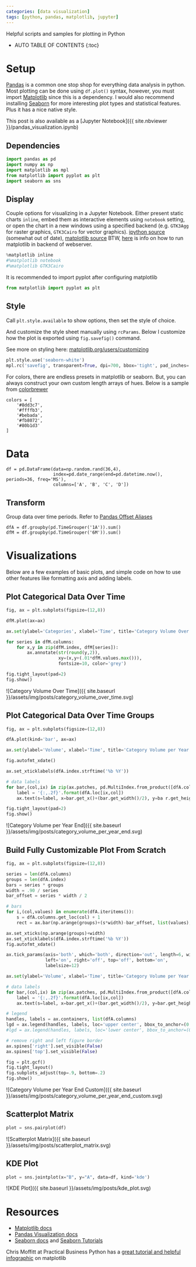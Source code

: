 ```yaml
---
categories: [data visualization]
tags: [python, pandas, matplotlib, jupyter]
---
```


Helpful scripts and samples for plotting in Python

<!-- excerpt separator -->

* AUTO TABLE OF CONTENTS
{:toc}

# Setup

[Pandas](https://pandas.pydata.org/) is a common one stop shop for everything data analysis in python. Most plotting can be done using `df.plot()` syntax, however, you must import [Matplotlib](https://matplotlib.org/index.html) since this is a dependency. I would also recommend installing [Seaborn](https://seaborn.pydata.org/) for more interesting plot types and statistical features. Plus it has a nice native style.  

This post is also available as a [Jupyter Notebook]({{ site.nbviewer }}/pandas_visualization.ipynb)  

## Dependencies

```python
import pandas as pd
import numpy as np
import matplotlib as mpl
from matplotlib import pyplot as plt
import seaborn as sns
```

## Display

Couple options for visualizing in a Jupyter Notebook. Either present static charts `inline`, embed them as interactive elements using `notebook` setting, or open the chart in a new windows using a specified backend (e.g. `GTK3Agg` for raster graphics, `GTK3Cairo` for vector graphics). [ipython source](http://ipython.readthedocs.io/en/stable/interactive/plotting.html) (somewhat out of date), [matplotlib source](https://matplotlib.org/faq/usage_faq.html#what-is-a-backend) BTW, [here](https://matplotlib.org/faq/howto_faq.html#howto-webapp) is info on how to run matplotlib in backend of webserver.  

```python
%matplotlib inline
#%matplotlib notebook
#%matplotlib GTK3Cairo
```

It is recommended to import pyplot after configuring matplotlib

```python
from matplotlib import pyplot as plt
```

## Style

Call `plt.style.available` to show options, then set the style of choice.  

And customize the style sheet manually using `rcParams`. Below I customize how the plot is exported using `fig.savefig()` command.  

See more on styling here: [matplotlib.org/users/customizing](https://matplotlib.org/users/customizing.html)  

```python
plt.style.use('seaborn-white')
mpl.rc('savefig', transparent=True, dpi=700, bbox='tight', pad_inches=.05, format='png')
```

For colors, there are endless presets in matplotlib or seaborn. But, you can always construct your own custom length arrays of hues. Below is a sample from [colorbrewer](http://colorbrewer2.org)  

```
colors = [
    '#8dd3c7',
    '#ffffb3',
    '#bebada',
    '#fb8072',
    '#80b1d3'
]
```

# Data

```
df = pd.DataFrame(data=np.random.rand(36,4),
                  index=pd.date_range(end=pd.datetime.now(), periods=36, freq='MS'),
                  columns=['A', 'B', 'C', 'D'])
```

## Transform

Group data over time periods. Refer to [Pandas Offset Aliases](http://pandas.pydata.org/pandas-docs/stable/timeseries.html#offset-aliases)  

```
dfA = df.groupby(pd.TimeGrouper('1A')).sum()
dfM = df.groupby(pd.TimeGrouper('6M')).sum()
```

# Visualizations

Below are a few examples of basic plots, and simple code on how to use other features like formatting axis and adding labels.  

## Plot Categorical Data Over Time  

```python
fig, ax = plt.subplots(figsize=(12,8))

dfM.plot(ax=ax)

ax.set(ylabel='Categories', xlabel='Time', title='Category Volume Over Time')

for series in dfM.columns:
    for x,y in zip(dfM.index, dfM[series]):
        ax.annotate(str(round(y,2)),
                    xy=(x,y+(.01*dfM.values.max())),
                    fontsize=10, color='grey')

fig.tight_layout(pad=2)
fig.show()
```

![Category Volume Over Time]({{ site.baseurl }}/assets/img/posts/category_volume_over_time.svg)  

## Plot Categorical Data Over Time Groups

```python
fig, ax = plt.subplots(figsize=(12,8))

dfA.plot(kind='bar', ax=ax)

ax.set(ylabel='Volume', xlabel='Time', title='Category Volume per Year End')

fig.autofmt_xdate()

ax.set_xticklabels(dfA.index.strftime('%b %Y'))

# data labels
for bar,(col,ix) in zip(ax.patches, pd.MultiIndex.from_product([dfA.columns,dfA.index])):
    label = '{:,.2f}'.format(dfA.loc[ix,col])
    ax.text(s=label, x=bar.get_x()+(bar.get_width()/2), y=ba r.get_height()-(.05*bar.get_height()), ha='center', va='top', fontdict={'fontsize':10, 'color':'white'})

fig.tight_layout(pad=2)
fig.show()
```

![Category Volume per Year End]({{ site.baseurl }}/assets/img/posts/category_volume_per_year_end.svg)  

## Build Fully Customizable Plot From Scratch

```python
fig, ax = plt.subplots(figsize=(12,8))

series = len(dfA.columns)
groups = len(dfA.index)
bars = series * groups
width = .90 / series
bar_offset = series * width / 2

# bars
for i,(col,values) in enumerate(dfA.iteritems()):
    s = dfA.columns.get_loc(col) + 1
    rect = ax.bar(np.arange(groups)+(s*width)-bar_offset, list(values), width=width, color=colors[i])

ax.set_xticks(np.arange(groups)+width)
ax.set_xticklabels(dfA.index.strftime('%b %Y'))
fig.autofmt_xdate()

ax.tick_params(axis='both', which='both', direction='out', length=6, width=2,
               left='on', right='off', top='off', bottom='on',
               labelsize=12)

ax.set(ylabel='Volume', xlabel='Time', title='Category Volume per Year End')

# data labels
for bar,(col,ix) in zip(ax.patches, pd.MultiIndex.from_product([dfA.columns,dfA.index])):
    label = '{:,.2f}'.format(dfA.loc[ix,col])
    ax.text(s=label, x=bar.get_x()+(bar.get_width()/2), y=bar.get_height()+(.05*dfA.values.max()), ha='center', va='bottom', fontdict={'fontsize':10})

# legend
handles, labels = ax.containers, list(dfA.columns)
lgd = ax.legend(handles, labels, loc='upper center', bbox_to_anchor=(0.5, -0.15), ncol=4, fontsize=12, frameon=False)
#lgd = ax.legend(handles, labels, loc='lower center', bbox_to_anchor=(0,1.02,1,0.2), ncol=4, fontsize=12, frameon=False)

# remove right and left figure border
ax.spines['right'].set_visible(False)
ax.spines['top'].set_visible(False)

fig = plt.gcf()
fig.tight_layout()
fig.subplots_adjust(top=.9, bottom=.2)
fig.show()
```

![Category Volume per Year End Custom]({{ site.baseurl }}/assets/img/posts/category_volume_per_year_end_custom.svg)  

## Scatterplot Matrix

```python
plot = sns.pairplot(df)
```

![Scatterplot Matrix]({{ site.baseurl }}/assets/img/posts/scatterplot_matrix.svg)  

## KDE Plot

```python
plot = sns.jointplot(x="B", y="A", data=df, kind='kde')
```

![KDE Plot]({{ site.baseurl }}/assets/img/posts/kde_plot.svg)  

# Resources

- [Matplotlib docs](https://matplotlib.org/contents.html)  
- [Pandas Visualization docs](https://pandas.pydata.org/pandas-docs/stable/visualization.html)  
- [Seaborn docs](https://seaborn.pydata.org/api.html) and [Seaborn Tutorials](https://seaborn.pydata.org/tutorial.html#tutorial)  

Chris Moffitt at Practical Business Python has a [great tutorial and helpful infographic](http://pbpython.com/effective-matplotlib.html) on matplotlib  
